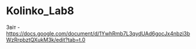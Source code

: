 # Kolinko_Lab8
Звіт - https://docs.google.com/document/d/1YwhRmb7L3qydUAd6gocJx4nbzi3bWzRrpbztQXukM3k/edit?tab=t.0
